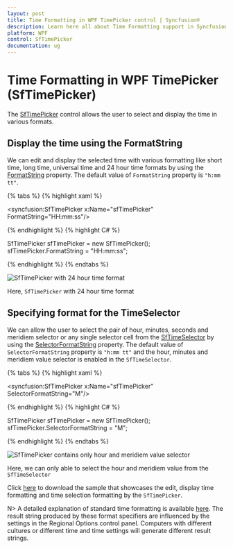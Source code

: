 ```yaml
---
layout: post
title: Time Formatting in WPF TimePicker control | Syncfusion®
description: Learn here all about Time Formatting support in Syncfusion® WPF TimePicker (SfTimePicker) control and more.
platform: WPF
control: SfTimePicker
documentation: ug
---
```


# Time Formatting in WPF TimePicker (SfTimePicker)

The [SfTimePicker](https://www.syncfusion.com/wpf-ui-controls/timepicker) control allows the user to select and display the time in various formats.

## Display the time using the FormatString

 We can edit and display the selected time with various formatting like short time, long time, universal time and 24 hour time formats by using the [FormatString](https://help.syncfusion.com/cr/wpf/Syncfusion.Windows.Controls.Input.SfTimePicker.html#Syncfusion_Windows_Controls_Input_SfTimePicker_FormatString) property. The default value of `FormatString` property is `"h:mm tt"`.

{% tabs %}
{% highlight xaml %}

<syncfusion:SfTimePicker x:Name="sfTimePicker" 
                         FormatString="HH:mm:ss"/>

{% endhighlight %}
{% highlight C# %}

SfTimePicker sfTimePicker = new SfTimePicker();
sfTimePicker.FormatString = "HH:mm:ss";

{% endhighlight %}
{% endtabs %}

![SfTimePicker with 24 hour time format](Features_images/Features_img1.png)

Here, `SfTimePicker` with 24 hour time format

## Specifying format for the TimeSelector

We can allow the user to select the pair of hour, minutes, seconds and meridiem selector or any single selector cell from the [SfTimeSelector](https://help.syncfusion.com/cr/wpf/Syncfusion.Windows.Controls.Input.SfTimeSelector.html) by using the [SelectorFormatString](https://help.syncfusion.com/cr/wpf/Syncfusion.Windows.Controls.Input.SfTimePicker.html#Syncfusion_Windows_Controls_Input_SfTimePicker_SelectorFormatString) property. The default value of `SelectorFormatString` property is `"h:mm tt"` and the hour, minutes and meridiem value selector is enabled in the `SfTimeSelector`.

{% tabs %}
{% highlight xaml %}

<syncfusion:SfTimePicker x:Name="sfTimePicker" 
                         SelectorFormatString="M"/>

{% endhighlight %}
{% highlight C# %}

SfTimePicker sfTimePicker = new SfTimePicker();
sfTimePicker.SelectorFormatString = "M";

{% endhighlight %}
{% endtabs %}

![SfTimePicker contains only hour and meridiem value selector](Features_images/Features_img2.png)

Here, we can only able to select the hour and meridiem value from the `SfTimeSelector`

Click [here](https://github.com/SyncfusionExamples/wpf-time-picker-examples/tree/master/Samples/Formatting) to download the sample that showcases the edit, display time formatting and time selection formatting by the `SfTimePicker`.

N> A detailed explanation of standard time formatting is available [here](https://docs.microsoft.com/en-us/previous-versions/dotnet/netframework-1.1/az4se3k1(v=vs.71)). The result string produced by these format specifiers are influenced by the settings in the Regional Options control panel. Computers with different cultures or different time and time settings will generate different result strings.
